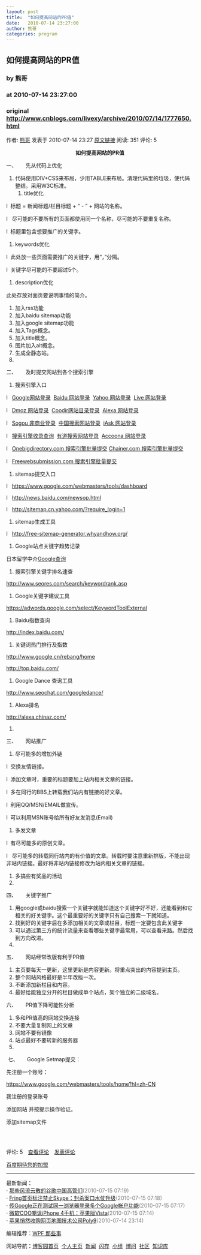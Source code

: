 ```yaml
---
layout: post
title:  "如何提高网站的PR值"
date:   2010-07-14 23:27:00
author: 熊哥
categories: program
---
```


## 如何提高网站的PR值
### by 熊哥
### at 2010-07-14 23:27:00
### original <http://www.cnblogs.com/livexy/archive/2010/07/14/1777650.html>

<p><a href="http://www.cnblogs.com/livexy/"><img src="http://pic.cnblogs.com/face/u143857.jpg" alt="" border="0"></a><br>作者: <a href="http://www.cnblogs.com/livexy/">熊哥</a> 发表于 2010-07-14 23:27 <a href="http://www.cnblogs.com/livexy/archive/2010/07/14/1777650.html">原文链接</a> 阅读: 351 评论: 5</p><p align="center"><b>如何提高网站的</b><b>PR</b><b>值</b><b> </b></p>
<p>一、      先从代码上优化</p>
<ol>
<li>代码使用DIV+CSS来布局，少用TABLE来布局。清理代码里的垃圾，使代码整结。采用W3C标准。 <ol>
<li>title优化</li>
</ol></li>
</ol>
<p>l  标题 = 新闻标题/栏目标题 + “ - ” + 网站的名称。</p>
<p>l   尽可能的不要所有的页面都使用同一个名称，尽可能的不要重复名称。</p>
<p>l  标题里包含想要推广的关键字。</p>
<ol>
<li>keywords优化</li>
</ol>
<p>l  此处放一些页面需要推广的关键字，用“，”分隔。</p>
<p>l  关键字尽可能的不要超过5个。</p>
<ol>
<li>description优化</li>
</ol>
<p>此处存放对面页要说明事情的简介。</p>
<ol>
<li>加入rss功能</li>
<li>加入baidu sitemap功能</li>
<li>加入google sitemap功能</li>
<li>加入Tags概念。</li>
<li>加入title概念。</li>
<li>图片加入alt概念。</li>
<li>生成全静态站。</li>
<li> </li>
</ol>
<p>二、      及时提交网站到各个搜索引擎</p>
<ol>
<li>搜索引擎入口</li>
</ol>
<p>l   <a href="http://www.google.com/intl/zh-CN/add_url.html">Google网站登录</a>  <a href="http://www.baidu.com/search/url_submit.html">Baidu 网站登录</a>  <a href="http://search.help.cn.yahoo.com/h4_4.html">Yahoo 网站登录</a>  <a href="http://search.msn.com/docs/submit.aspx?FORM=WSDD2">Live 网站登录</a>  </p>
<p>l   <a href="http://www.dmoz.com/World/Chinese_Simplified">Dmoz 网站登录</a>  <a href="http://www.coodir.com/accounts/addsite.asp">Coodir网站目录登录</a>  <a href="http://www.alexa.com/site/help/webmasters">Alexa 网站登录</a></p>
<p>l   <a href="http://db.sohu.com/regurl/regform.asp">Sogou 非商业登录</a>  <a href="http://ads.zhongsou.com/register/page.jsp">中国搜索网站登录</a>  <a href="http://iask.com/guest/add_url.php">iAsk 网站登录</a></p>
<p>l   <a href="http://indexed.webmasterhome.cn/">搜索引擎收录查询</a>  <a href="http://tellbot.yodao.com/report">有道搜索网站登录</a>  <a href="http://www.accoona.com/public/submit_website.jsp">Accoona 网站登录</a></p>
<p>l   <a href="http://www.onebigdirectory.com/cgi-bin/dir/addurl.cgi">Onebigdirectory.com 搜索引擎批量提交</a> <a href="http://www.chainer.com/big5/submit/addurl.htm">Chainer.com 搜索引擎批量提交</a></p>
<p>l   <a href="http://www.freewebsubmission.com/">Freewebsubmission.com 搜索引擎批量提交</a></p>
<ol>
<li>sitemap提交入口</li>
</ol>
<p>l   <a href="https://www.google.com/webmasters/tools/dashboard">https://www.google.com/webmasters/tools/dashboard</a></p>
<p>l   <a href="http://news.baidu.com/newsop.html">http://news.baidu.com/newsop.html</a></p>
<p>l   <a href="http://sitemap.cn.yahoo.com/?require_login=1">http://sitemap.cn.yahoo.com/?require_login=1</a></p>
<ol>
<li>sitemap生成工具</li>
</ol>
<p>l   <a href="http://free-sitemap-generator.whyandhow.org/">http://free-sitemap-generator.whyandhow.org/</a>  </p>
<ol>
<li>Google站点关键字趋势记录</li>
</ol>
<p>日本留学中介<a href="http://www.google.com/trends?q=%E6%97%A5%E6%9C%AC%E7%95%99%E5%AD%A6%E4%B8%AD%E4%BB%8B&amp;ctab=0&amp;geo=CN&amp;geor=all&amp;date=2008-10&amp;sort=0">Google查询</a></p>
<ol>
<li>搜索引擎关键字排名速查</li>
</ol>
<p><a href="http://www.seores.com/search/keywordrank.asp">http://www.seores.com/search/keywordrank.asp</a></p>
<ol>
<li>Google关键字建议工具</li>
</ol>
<p><a href="https://adwords.google.com/select/KeywordToolExternal">https://adwords.google.com/select/KeywordToolExternal</a></p>
<ol>
<li>Baidu指数查询</li>
</ol>
<p><a href="http://index.baidu.com/">http://index.baidu.com/</a></p>
<ol>
<li>关键词热门排行及指数</li>
</ol>
<p><a href="http://www.google.cn/rebang/home">http://www.google.cn/rebang/home</a></p>
<p><a href="http://top.baidu.com/">http://top.baidu.com/</a></p>
<ol>
<li>Google Dance 查询工具</li>
</ol>
<p><a href="http://www.seochat.com/googledance/">http://www.seochat.com/googledance/</a></p>
<ol>
<li>Alexa排名</li>
</ol>
<p><a href="http://alexa.chinaz.com/">http://alexa.chinaz.com/</a></p>
<ol>
<li> </li>
</ol>
<p>三、      网站推广</p>
<ol>
<li>尽可能多的增加外链</li>
</ol>
<p>l  交换友情链接。</p>
<p>l  添加文章时，重要的标题要加上站内相关文章的链接。</p>
<p>l  多在同行的BBS上转载我们站内有链接的好文章。</p>
<p>l  利用QQ/MSN/EMAIL做宣传。</p>
<p>l  可以利用MSN账号给所有好友发消息(Email)</p>
<ol>
<li>多发文章</li>
</ol>
<p>l  有尽可能多的原创文章。</p>
<p>l   尽可能多的转载同行站内的有价值的文章。转载时要注意重新排版，不能出现非站内链接。最好将非站内链接修改为站内相关文章的链接。</p>
<ol>
<li>多搞些有奖品的活动</li>
<li> </li>
</ol>
<p>四、      关键字推广</p>
<ol>
<li>用google或baidu搜索一个关键字就能知道这个关键字好不好，还能看到和它相关的好关键字。这个最重要好的关键字只有自己搜索一下就知道。</li>
<li>找到好的关键字后在多添加相关的文章或栏目，标题一定要包含此关键字</li>
<li>可以通过第三方的统计流量来查看哪些关键字最常用，可以查看来路。然后找到方向改进。</li>
<li> </li>
</ol>
<p>五、      网站经常改版有利于PR值</p>
<ol>
<li>主页要每天一更新，这里更新是内容更新。将重点突出的内容提到主页。</li>
<li>整个网站风格最好是半年改版一次。</li>
<li>不断添加新栏目和内容。</li>
<li>最好给能独立分开的栏目做成单个站点，架个独立的二级域名。</li>
</ol>
<p>六、      PR值下降可能性分析</p>
<ol>
<li>多和PR值高的网站交换连接</li>
<li>不要大量复制网上的文章</li>
<li>网站不要有镜像</li>
<li>站点最好不要转新的服务器</li>
<li> </li>
</ol>
<p> 七、      Google Setmap提交：</p>
<p>先注册一个账号：</p>
<p><a href="https://www.google.com/webmasters/tools/home?hl=zh-CN">https://www.google.com/webmasters/tools/home?hl=zh-CN</a></p>
<p>我注册的登录账号</p>
<p>添加网站 并按提示操作验证。</p>
<p>添加sitemap文件</p>
<p> </p><img src="http://www.cnblogs.com/livexy/aggbug/1777650.html?type=1" width="1" height="1" alt=""><p>评论: 5　<a href="http://www.cnblogs.com/livexy/archive/2010/07/14/1777650.html#pagedcomment">查看评论</a>　<a href="http://www.cnblogs.com/livexy/archive/2010/07/14/1777650.html#commentform">发表评论</a></p><p><a href="http://job.cnblogs.com/enterprise/2453/">百度期待您的加盟</a></p><hr><p>最新新闻：<br>· <a href="http://news.cnblogs.com/n/68335/">那些风流云散的谷歌中国高管们</a><span style="color:gray">(2010-07-15 07:19)</span><br>· <a href="http://news.cnblogs.com/n/68334/">Fring首页标注禁止Skype：封杀案口水仗升级</a><span style="color:gray">(2010-07-15 07:18)</span><br>· <a href="http://news.cnblogs.com/n/68333/">传Google正在测试同一浏览器登录多个Google帐户功能</a><span style="color:gray">(2010-07-15 07:17)</span><br>· <a href="http://news.cnblogs.com/n/68332/">微软COO嘲讽iPhone 4手机：苹果版Vista</a><span style="color:gray">(2010-07-15 07:14)</span><br>· <a href="http://news.cnblogs.com/n/68331/">苹果悄然收购网页地图技术公司Poly9</a><span style="color:gray">(2010-07-14 23:14)</span><br></p><p>编辑推荐：<a href="http://news.cnblogs.com/n/68230/">WPF 那些事</a><br></p><p>网站导航：<a href="http://www.cnblogs.com">博客园首页</a>  <a href="http://home.cnblogs.com/">个人主页</a>  <a href="http://news.cnblogs.com">新闻</a>  <a href="http://home.cnblogs.com/ing/">闪存</a>  <a href="http://home.cnblogs.com/group/">小组</a>  <a href="http://space.cnblogs.com/q/">博问</a>  <a href="http://space.cnblogs.com">社区</a>  <a href="http://kb.cnblogs.com">知识库</a></p>